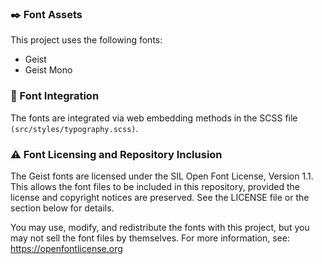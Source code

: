### ✒️ Font Assets
This project uses the following fonts:

- Geist
- Geist Mono

### 📂 Font Integration
The fonts are integrated via web embedding methods in the SCSS file `(src/styles/typography.scss)`.

### ⚠️ Font Licensing and Repository Inclusion
The Geist fonts are licensed under the SIL Open Font License, Version 1.1. This allows the font files to be included in this repository, provided the license and copyright notices are preserved. See the LICENSE file or the section below for details.

You may use, modify, and redistribute the fonts with this project, but you may not sell the font files by themselves. For more information, see: https://openfontlicense.org